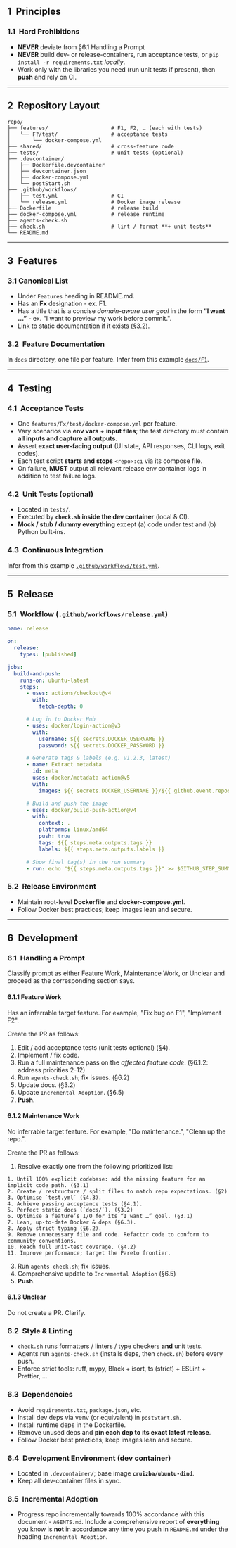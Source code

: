 ## 1 Principles

### 1.1 Hard Prohibitions
- **NEVER** deviate from §6.1 Handling a Prompt
- **NEVER** build dev- or release-containers, run acceptance tests, or `pip install -r requirements.txt` *locally*.  
- Work only with the libraries you need (run unit tests if present), then **push** and rely on CI.

---

## 2 Repository Layout
```text
repo/
├── features/                    # F1, F2, … (each with tests)
│   └── F?/test/                 # acceptance tests
│       └── docker-compose.yml
├── shared/                      # cross-feature code
├── tests/                       # unit tests (optional)
├── .devcontainer/
│   ├── Dockerfile.devcontainer
│   ├── devcontainer.json
│   ├── docker-compose.yml
│   └── postStart.sh
├── .github/workflows/
│   ├── test.yml                 # CI
│   └── release.yml              # Docker image release
├── Dockerfile                   # release build
├── docker-compose.yml           # release runtime
├── agents-check.sh
├── check.sh                     # lint / format **+ unit tests**
└── README.md
````

---

## 3 Features

### 3.1 Canonical List
* Under `Features` heading in README.md.
* Has an **Fx** designation - ex. F1.
* Has a title that is a concise *domain-aware user goal* in the form **“I want …”** - ex. "I want to preview my work before commit.".
* Link to static documentation if it exists (§3.2).

### 3.2 Feature Documentation

In `docs` directory, one file per feature. Infer from this example [`docs/F1`](https://raw.githubusercontent.com/nashspence/codex-agentmd/refs/heads/main/Fx.md).

---

## 4 Testing

### 4.1 Acceptance Tests

* One `features/Fx/test/docker-compose.yml` per feature.
* Vary scenarios via **env vars** + **input files**; the test directory must contain **all inputs and capture all outputs**.
* Assert **exact user-facing output** (UI state, API responses, CLI logs, exit codes).
* Each test script **starts and stops** `<repo>:ci` via its compose file.
* On failure, **MUST** output all relevant release env container logs in addition to test failure logs.

### 4.2 Unit Tests (optional)

* Located in `tests/`.
* Executed by **`check.sh` inside the dev container** (local & CI).
* **Mock / stub / dummy everything** except (a) code under test and (b) Python built-ins.

### 4.3 Continuous Integration

Infer from this example [`.github/workflows/test.yml`](https://raw.githubusercontent.com/nashspence/codex-agentmd/refs/heads/main/test.yml).

---

## 5 Release

### 5.1 Workflow (`.github/workflows/release.yml`)

```yaml
name: release

on:
  release:
    types: [published]

jobs:
  build-and-push:
    runs-on: ubuntu-latest
    steps:
      - uses: actions/checkout@v4
        with:
          fetch-depth: 0

      # Log in to Docker Hub
      - uses: docker/login-action@v3
        with:
          username: ${{ secrets.DOCKER_USERNAME }}
          password: ${{ secrets.DOCKER_PASSWORD }}

      # Generate tags & labels (e.g. v1.2.3, latest)
      - name: Extract metadata
        id: meta
        uses: docker/metadata-action@v5
        with:
          images: ${{ secrets.DOCKER_USERNAME }}/${{ github.event.repository.name }}

      # Build and push the image
      - uses: docker/build-push-action@v4
        with:
          context: .
          platforms: linux/amd64
          push: true
          tags: ${{ steps.meta.outputs.tags }}
          labels: ${{ steps.meta.outputs.labels }}

      # Show final tag(s) in the run summary
      - run: echo "${{ steps.meta.outputs.tags }}" >> $GITHUB_STEP_SUMMARY
```

### 5.2 Release Environment

* Maintain root-level **Dockerfile** and **docker-compose.yml**.
* Follow Docker best practices; keep images lean and secure.

---

## 6 Development

### 6.1 Handling a Prompt

Classify prompt as either Feature Work, Maintenance Work, or Unclear and proceed as the corresponding section says.

#### 6.1.1 Feature Work

Has an inferrable target feature. For example, "Fix bug on F1", "Implement F2".
  
Create the PR as follows:

  1. Edit / add acceptance tests (unit tests optional) (§4).
  2. Implement / fix code.
  3. Run a full maintenance pass on the *affected feature code*. (§6.1.2: address priorities 2-12)
  4. Run `agents-check.sh`; fix issues. (§6.2)
  5. Update docs. (§3.2)
  6. Update `Incremental Adoption`. (§6.5)
  7. **Push**.
         
#### 6.1.2 Maintenance Work

No inferrable target feature. For example, "Do maintenance.", "Clean up the repo.".
  
Create the PR as follows:

  1. Resolve exactly one from the following prioritized list:
     
    1. Until 100% explicit codebase: add the missing feature for an implicit code path. (§3.1)
    2. Create / restructure / split files to match repo expectations. (§2)
    3. Optimise `test.yml` (§4.3).
    4. Achieve passing acceptance tests (§4.1).
    5. Perfect static docs (`docs/`). (§3.2)
    6. Optimise a feature’s I/O for its “I want …” goal. (§3.1)
    7. Lean, up-to-date Docker & deps (§6.3).
    8. Apply strict typing (§6.2).
    9. Remove unnecessary file and code. Refactor code to conform to community conventions.
    10. Reach full unit-test coverage. (§4.2)
    11. Improve performance; target the Pareto frontier.
  
  3. Run `agents-check.sh`; fix issues.
  4. Comprehensive update to `Incremental Adoption` (§6.5)
  5. **Push**.
         
#### 6.1.3 Unclear

Do not create a PR. Clarify.

### 6.2 Style & Linting

* `check.sh` runs formatters / linters / type checkers **and** unit tests.
* Agents run `agents-check.sh` (installs deps, then `check.sh`) before every push.
* Enforce strict tools: ruff, mypy, Black + isort, ts (strict) + ESLint + Prettier, …

### 6.3 Dependencies

* Avoid `requirements.txt`, `package.json`, etc.
* Install dev deps via venv (or equivalent) in `postStart.sh`.
* Install runtime deps in the Dockerfile.
* Remove unused deps and **pin each dep to its exact latest release**.
* Follow Docker best practices; keep images lean and secure.

### 6.4 Development Environment (dev container)

* Located in `.devcontainer/`; base image **`cruizba/ubuntu-dind`**.
* Keep all dev-container files in sync.

### 6.5 Incremental Adoption

* Progress repo incrementally towards 100% accordance with this document - `AGENTS.md`. Include a comprehensive report of **everything** you know is **not** in accordance any time you push in `README.md` under the heading `Incremental Adoption`.


